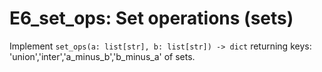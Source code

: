 # E6_set_ops: Set operations (sets)

Implement `set_ops(a: list[str], b: list[str]) -> dict` returning keys: 'union','inter','a_minus_b','b_minus_a' of sets.
